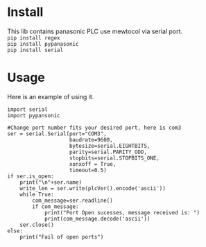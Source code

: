 # Install
This lib contains panasonic PLC use mewtocol via serial port.<br>
`pip install regex`<br>
`pip install pypanasonic`<br>
`pip install serial`
# Usage
Here is an example of using it.
````
import serial
import pypansonic

#Change port number fits your desired port, here is com3
ser = serial.Serial(port="COM3",
                    baudrate=9600,
                    bytesize=serial.EIGHTBITS,
                    parity=serial.PARITY_ODD,
                    stopbits=serial.STOPBITS_ONE,
                    xonxoff = True,
                    timeout=0.5)
if ser.is_open:
    print("\n"+ser.name)
    write_len = ser.write(plcVer().encode('ascii'))
    while True:
        com_message=ser.readline()
        if com_message:
            print("Port Open sucesses, message received is: ")
            print(com_message.decode('ascii'))
    ser.close()
else:
    print("Fail of open ports")

````
